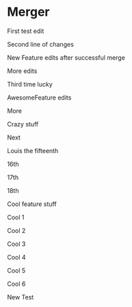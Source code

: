 # Merger

First test edit

Second line of changes

New Feature edits after successful merge

More edits

Third time lucky

AwesomeFeature edits

More

Crazy stuff

Next

Louis the fifteenth

16th

17th

18th

Cool feature stuff

Cool 1

Cool 2

Cool 3

Cool 4

Cool 5

Cool 6

New Test
